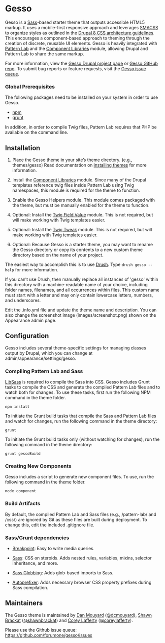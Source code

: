 # Gesso

Gesso is a [Sass](http://sass-lang.com/)-based starter theme that outputs
accessible HTML5 markup. It uses a mobile-first responsive approach and
leverages [SMACSS](https://smacss.com/) to organize styles as outlined in the
[Drupal 8 CSS architecture guidelines](https://www.drupal.org/node/1887918).
This encourages a component-based approach to theming through the creation of
discrete, reusable UI elements. Gesso is heavily integrated with
[Pattern Lab](http://patternlab.io/) and the
[Component Libraries](https://www.drupal.org/project/components) module,
allowing Drupal and Pattern Lab to share the same markup.

For more information, view the
[Gesso Drupal project page](https://drupal.org/project/gesso/) or
[Gesso GitHub repo](https://github.com/forumone/gesso).
To submit bug reports or feature requests, visit the
[Gesso issue queue](https://github.com/forumone/gesso/issues).

### Global Prerequisites
The following packages need to be installed on your system in order to use
Gesso.

- [npm](https://www.npmjs.com/get-npm)
- [grunt](https://gruntjs.com/getting-started)

In addition, in order to compile Twig files, Pattern Lab requires that PHP be available on the command line.

## Installation

1. Place the Gesso theme in your site’s theme directory. (e.g.,
themes/gesso) Read documentation on
[installing themes](https://drupal.org/getting-started/install-contrib/themes)
for more information.

2. Install the
[Component Libraries](https://www.drupal.org/project/components) module.
Since many of the Drupal templates reference twig files inside Pattern Lab using
Twig namespaces, this module is required for the theme to function.

3. Enable the Gesso Helpers module. This module comes packaged with the theme,
but must be manually enabled for the theme to function.

4. Optional: Install the
[Twig Field Value](https://www.drupal.org/project/twig_field_value) module.
This is not required, but will make working with Twig templates easier.

5. Optional: Install the
[Twig Tweak](https://www.drupal.org/project/twig_tweak) module.
This is not required, but will make working with Twig templates easier.

6. Optional: Because Gesso is a starter theme, you may want to rename the
Gesso directory or copy its contents to a new custom theme directory based on
the name of your project.

The easiest way to accomplish this is to use
[Drush](https://github.com/drush-ops/drush).
Type `drush gesso --help` for more information.

If you can’t use Drush, then manually replace all instances of 'gesso'
within this directory with a machine-readable name of your choice, including
folder names, filenames, and all occurrences within files. This custom name must
start with a letter and may only contain lowercase letters, numbers, and
underscores.

Edit the .info.yml file and update the theme name and description. You can also
change the screenshot image (images/screenshot.png) shown on the Appearance
admin page.


## Configuration

Gesso includes several theme-specific settings for managing classes output by
Drupal, which you can change at admin/appearance/settings/gesso.


### Compiling Pattern Lab and Sass

[LibSass](http://sass-lang.com/libsass) is required to compile the Sass into
CSS. Gesso includes Grunt tasks to compile the CSS and generate the compiled
Pattern Lab files and to watch both for changes. To use these tasks, first run
the following NPM command in the theme folder.

```
npm install
```

To initiate the Grunt build tasks that compile the Sass and Pattern Lab files and watch for changes, run the following command in the theme directory:

```
grunt
```

To initiate the Grunt build tasks only (without watching for changes), run the following command in the theme directory:

```
grunt gessoBuild
```


### Creating New Components

Gesso includes a script to generate new component files. To use, run the
following command in the theme folder.

```
node component
```


### Build Artifacts

By default, the compiled Pattern Lab and Sass files (e.g., /pattern-lab/
and /css/) are ignored by Git as these files are built during deployment.
To change this, edit the included .gitignore file.


### Sass/Grunt dependencies

* [Breakpoint](http://breakpoint-sass.com): Easy to write media queries.

* [Sass](http://sass-lang.com): CSS on steroids. Adds nested rules, variables,
mixins, selector inheritance, and more.

* [Sass Globbing](https://github.com/DennisBecker/grunt-sass-globbing): Adds
glob-based imports to Sass.

* [Autoprefixer](https://github.com/postcss/autoprefixer): Adds necessary
browser CSS property prefixes during Sass compilation.


## Maintainers

The Gesso theme is maintained by [Dan Mouyard](https://drupal.org/u/dcmouyard)
([@dcmouyard](http://twitter.com/dcmouyard)),
[Shawn Brackat](https://drupal.org/u/bkny_139)
([@shawnbrackat](http://twitter.com/shawnbrackat)) and
[Corey Lafferty](https://drupal.org/u/clafferty)
([@coreylafferty](http://twitter.com/coreylafferty)).

Please use the Github issue queue: https://github.com/forumone/gesso/issues

